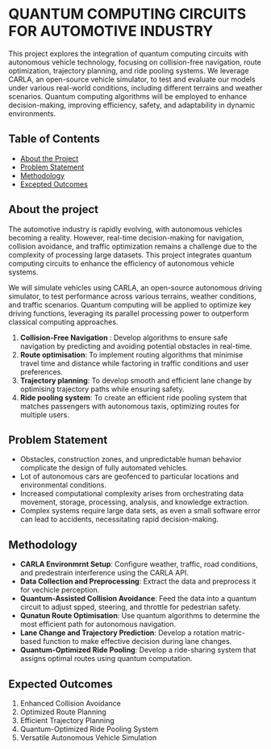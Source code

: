 # QUANTUM COMPUTING CIRCUITS FOR AUTOMOTIVE INDUSTRY
This project explores the integration of quantum computing circuits with autonomous vehicle technology, focusing on collision-free navigation, route optimization, trajectory planning, and ride pooling systems.
We leverage CARLA, an open-source vehicle simulator, to test and evaluate our models under various real-world conditions, including different terrains and weather scenarios. Quantum computing algorithms will be employed to enhance decision-making, improving efficiency, safety, and adaptability in dynamic environments.
## Table of Contents
- [About the Project](about-the-project)
- [Problem Statement](problem-statement)
- [Methodology](methodology)
- [Excepted Outcomes](excepted-outcomes)
 ## About the project
  
The automotive industry is rapidly evolving, with autonomous vehicles becoming a reality. However, real-time decision-making for navigation, collision avoidance, and traffic optimization remains a challenge due to the complexity of processing large datasets. This project integrates quantum computing circuits to enhance the efficiency of autonomous vehicle systems.

We will simulate vehicles using CARLA, an open-source autonomous driving simulator, to test performance across various terrains, weather conditions, and traffic scenarios. Quantum computing will be applied to optimize key driving functions, leveraging its parallel processing power to outperform classical computing approaches.
1. **Collision-Free Navigation** :
   Develop algorithms to ensure safe navigation by predicting and avoiding potential obstacles in real-time.
2. **Route optimisation**:
   To implement routing algorithms that minimise travel time and distance while factoring in traffic conditions and user preferences.
3. **Trajectory planning**:
   To develop smooth and efficient lane change by optimising trajectory paths while ensuring safety.
4. **Ride pooling system**:
   To create an efficient ride pooling system that matches passengers with autonomous taxis, optimizing routes for multiple users.
## Problem Statement
- Obstacles, construction zones, and unpredictable human behavior complicate the design of fully automated vehicles.
- Lot of autonomous cars are geofenced to particular locations and environmental conditions.
- Increased computational complexity arises from orchestrating data movement, storage, processing, analysis, and knowledge extraction.
- Complex systems require large data sets, as even a small software error can lead to accidents, necessitating rapid decision-making.
## Methodology
- **CARLA Environmrnt Setup**: Configure weather, traffic, road conditions, and predestrain interference using the CARLA API.
- **Data Collection and Preprocessing**: Extract the data and preprocess it for vechicle perception.
- **Quantum-Assisted Collision Avoidance**: Feed the data into a quantum circuit to adjust spped, steering, and throttle for pedestrian safety.
- **Qunatun Route Optimisation**: Use quantum algorithms to determine the most efficient path for autonomous navigation.
- **Lane Change and Trajectory Prediction**: Develop a rotation matric-based function to make effective decision during lane changes.
- **Quantum-Optimized Ride Pooling**: Develop a ride-sharing system that assigns optimal routes using quantum computation.
## Expected Outcomes
  1. Enhanced Collision Avoidance
  2. Optimized Route Planning
  3. Efficient Trajectory Planning
  4. Quantum-Optimized Ride Pooling System
  5. Versatile Autonomous Vehicle Simulation
